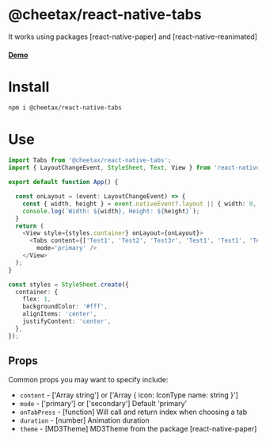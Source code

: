 # @cheetax/react-native-tabs

It works using packages [react-native-paper] and [react-native-reanimated]

#### [Demo]()

# Install
```npm i @cheetax/react-native-tabs```

# Use
```ts and react-native
import Tabs from '@cheetax/react-native-tabs';
import { LayoutChangeEvent, StyleSheet, Text, View } from 'react-native';

export default function App() {

  const onLayout = (event: LayoutChangeEvent) => {
    const { width, height } = event.nativeEvent?.layout || { width: 0, height: 0 }
    console.log(`Width: ${width}, Height: ${height}`);
  }
  return (
    <View style={styles.container} onLayout={onLayout}>
      <Tabs content={['Test1', 'Test2', 'Test3r', 'Test1', 'Test1', 'Test1']}
        mode='primary' />
    </View>
  );
}

const styles = StyleSheet.create({
  container: {
    flex: 1,
    backgroundColor: '#fff',
    alignItems: 'center',
    justifyContent: 'center',
  },
});

```
## Props

Common props you may want to specify include:

* `content` - ['Array string'] or ['Array {
                                        icon: IconType
                                        name: string
                                    }'] 
* `mode` - ['primary'] or ['secondary'] Default 'primary'
* `onTabPress` - [function] Will call and return index when choosing a tab
* `duration` - [number] Animation duration
* `theme` - [MD3Theme] MD3Theme from the package [react-native-paper]